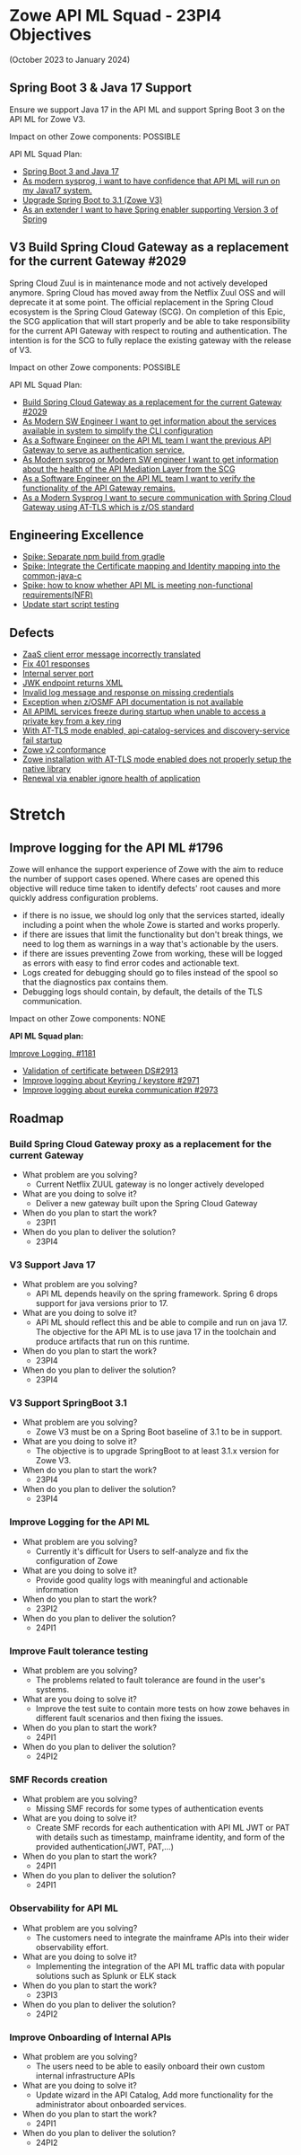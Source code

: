 # Zowe API ML Squad - 23PI4 Objectives  
(October 2023 to January 2024)

## Spring Boot 3 & Java 17 Support

Ensure we support Java 17 in the API ML and support Spring Boot 3 on the API ML for Zowe V3.

Impact on other Zowe components: POSSIBLE

API ML Squad Plan:
- [Spring Boot 3 and Java 17](https://github.com/zowe/api-layer/issues/3113) 
- [As modern sysprog, i want to have confidence that API ML will run on my Java17 system.](https://github.com/zowe/api-layer/issues/2891)
- [Upgrade Spring Boot to 3.1 (Zowe V3)](https://github.com/zowe/api-layer/issues/2959)
- [As an extender I want to have Spring enabler supporting Version 3 of Spring](https://github.com/zowe/api-layer/issues/3114)

## V3 Build Spring Cloud Gateway as a replacement for the current Gateway #2029

Spring Cloud Zuul is in maintenance mode and not actively developed anymore. Spring Cloud has moved away from the Netflix Zuul OSS and will deprecate it at some point. The official replacement in the Spring Cloud ecosystem is the Spring Cloud Gateway (SCG). On completion of this Epic, the SCG application that will start properly and be able to take responsibility for the current API Gateway with respect to routing and authentication. The intention is for the SCG to fully replace the existing gateway with the release of V3.  

Impact on other Zowe components: POSSIBLE

API ML Squad Plan:  
- [Build Spring Cloud Gateway as a replacement for the current Gateway #2029](https://github.com/zowe/api-layer/issues/2029)
- [As Modern SW Engineer I want to get information about the services available in system to simplify the CLI configuration](https://github.com/zowe/api-layer/issues/3109)
- [As a Software Engineer on the API ML team I want the previous API Gateway to serve as authentication service.](https://github.com/zowe/api-layer/issues/3110)
- [As Modern sysprog or Modern SW engineer I want to get information about the health of the API Mediation Layer from the SCG](https://github.com/zowe/api-layer/issues/3111)
- [As a Software Engineer on the API ML team I want to verify the functionality of the API Gateway remains.](https://github.com/zowe/api-layer/issues/3112)
- [As a Modern Sysprog I want to secure communication with Spring Cloud Gateway using AT-TLS which is z/OS standard](https://github.com/zowe/api-layer/issues/2038)

## Engineering Excellence

- [Spike: Separate npm build from gradle](https://github.com/zowe/api-layer/issues/3049) 
- [Spike: Integrate the Certificate mapping and Identity mapping into the common-java-c](https://github.com/zowe/api-layer/issues/2918) 
- [Spike: how to know whether API ML is meeting non-functional requirements(NFR)](https://github.com/zowe/api-layer/issues/2288) 
- [Update start script testing](https://github.com/zowe/api-layer/issues/2130) 

## Defects

- [ZaaS client error message incorrectly translated](https://github.com/zowe/api-layer/issues/3038)
- [Fix 401 responses](https://github.com/zowe/api-layer/issues/3007)
- [Internal server port](https://github.com/zowe/api-layer/issues/2968)
- [JWK endpoint returns XML](https://github.com/zowe/api-layer/issues/2962) 
- [Invalid log message and response on missing credentials](https://github.com/zowe/api-layer/issues/2902) 
- [Exception when z/OSMF API documentation is not available](https://github.com/zowe/api-layer/issues/2837) 
- [All APIML services freeze during startup when unable to access a private key from a key ring](https://github.com/zowe/api-layer/issues/2822) 
- [With AT-TLS mode enabled, api-catalog-services and discovery-service fail startup](https://github.com/zowe/api-layer/issues/2795)  
- [Zowe v2 conformance](https://github.com/zowe/api-layer/issues/2794) 
- [Zowe installation with AT-TLS mode enabled does not properly setup the native library](https://github.com/zowe/api-layer/issues/2792) 
- [Renewal via enabler ignore health of application](https://github.com/zowe/api-layer/issues/1401) 


# Stretch

## Improve logging for the API ML #1796

Zowe will enhance the support experience of Zowe with the aim to reduce the number of support cases opened. Where cases are opened this objective will reduce time taken to identify defects' root causes and more quickly address configuration problems.  

- if there is no issue, we should log only that the services started, ideally including a point when the whole Zowe is started and works properly. 
- if there are issues that limit the functionality but don't break things, we need to log them as warnings in a way that's actionable by the users.  
- if there are issues preventing Zowe from working, these will be logged as errors with easy to find error codes and actionable text.  
- Logs created for debugging should go to files instead of the spool so that the diagnostics pax contains them.  
- Debugging logs should contain, by default, the details of the TLS communication.

Impact on other Zowe components: NONE

**API ML Squad plan:**  

[Improve Logging. #1181](https://github.com/zowe/api-layer/issues/1181) 
- [Validation of certificate between DS#2913](https://github.com/zowe/api-layer/issues/2913)  
- [Improve logging about Keyring / keystore #2971](https://github.com/zowe/api-layer/issues/2971)
- [Improve logging about eureka communication #2973](https://github.com/zowe/api-layer/issues/2973)

## Roadmap

### Build Spring Cloud Gateway proxy as a replacement for the current Gateway

- What problem are you solving?
  - Current Netflix ZUUL gateway is no longer actively developed
- What are you doing to solve it?
  - Deliver a new gateway built upon the Spring Cloud Gateway
- When do you plan to start the work?
  - 23PI1
- When do you plan to deliver the solution?
  - 23PI4

### V3 Support Java 17

- What problem are you solving?
  - API ML depends heavily on the spring framework. Spring 6 drops support for java versions prior to 17. 
- What are you doing to solve it?
  - API ML should reflect this and be able to compile and run on java 17. The objective for the API ML is to use java 17 in the toolchain and produce artifacts that run on this runtime.
- When do you plan to start the work?
  - 23PI4
- When do you plan to deliver the solution?
  - 23PI4

### V3 Support SpringBoot 3.1

- What problem are you solving?
  - Zowe V3 must be on a Spring Boot baseline of 3.1 to be in support.  
- What are you doing to solve it?
  - The objective is to upgrade SpringBoot to at least 3.1.x version for Zowe V3.
- When do you plan to start the work?
  - 23PI4
- When do you plan to deliver the solution?
  - 23PI4

### Improve Logging for the API ML

- What problem are you solving?
  - Currently it's difficult for Users to self-analyze and fix the configuration of Zowe
- What are you doing to solve it?
  - Provide good quality logs with meaningful and actionable information
- When do you plan to start the work?
  - 23PI2
- When do you plan to deliver the solution?
  - 24PI1

### Improve Fault tolerance testing

- What problem are you solving?
  - The problems related to fault tolerance are found in the user's systems.
- What are you doing to solve it?
  - Improve the test suite to contain more tests on how zowe behaves in different fault scenarios and then fixing the issues.
- When do you plan to start the work?
  - 24PI1
- When do you plan to deliver the solution?
  - 24PI2

### SMF Records creation

- What problem are you solving?
  - Missing SMF records for some types of authentication events
- What are you doing to solve it?
  - Create SMF records for each authentication with API ML JWT or PAT with details such as timestamp, mainframe identity, and form of the provided authentication(JWT, PAT,...)
- When do you plan to start the work?
  - 24PI1
- When do you plan to deliver the solution?
  - 24PI1

### Observability for API ML

- What problem are you solving?
  - The customers need to integrate the mainframe APIs into their wider observability effort.
- What are you doing to solve it?
  - Implementing the integration of the API ML traffic data with popular solutions such as Splunk or ELK stack
- When do you plan to start the work?
  - 23PI3
- When do you plan to deliver the solution?
  - 24PI2

### Improve Onboarding of Internal APIs

- What problem are you solving?
  - The users need to be able to easily onboard their own custom internal infrastructure APIs
- What are you doing to solve it?
  - Update wizard in the API Catalog, Add more functionality for the administrator about onboarded services.
- When do you plan to start the work?
  - 24PI1
- When do you plan to deliver the solution?
  - 24PI2


